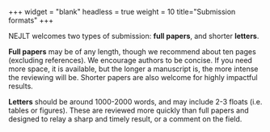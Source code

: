 +++
widget = "blank"
headless = true
weight = 10
title="Submission formats"
+++

NEJLT welcomes two types of submission: **full papers**, and shorter **letters**.

**Full papers** may be of any length, though we recommend about ten pages (excluding references). We encourage authors to be concise. If you need more space, it is available, but the longer a manuscript is, the more intense the reviewing will be. Shorter papers are also welcome for highly impactful results.

**Letters** should be around 1000-2000 words, and may include 2-3 floats (i.e. tables or figures). These are reviewed more quickly than full papers and designed to relay a sharp and timely result, or a comment on the field.
